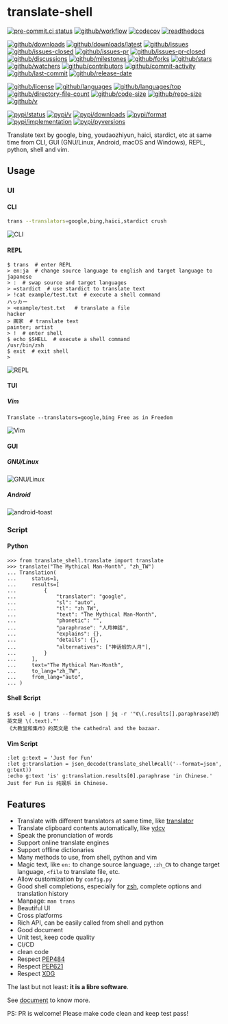 # translate-shell

[![pre-commit.ci status](https://results.pre-commit.ci/badge/github/Freed-Wu/translate-shell/main.svg)](https://results.pre-commit.ci/latest/github/Freed-Wu/translate-shell/main)
[![github/workflow](https://github.com/Freed-Wu/translate-shell/actions/workflows/main.yml/badge.svg)](https://github.com/Freed-Wu/translate-shell/actions)
[![codecov](https://codecov.io/gh/Freed-Wu/translate-shell/branch/main/graph/badge.svg)](https://codecov.io/gh/Freed-Wu/translate-shell)
[![readthedocs](https://shields.io/readthedocs/translate-shell)](https://translate-shell.readthedocs.io)

[![github/downloads](https://shields.io/github/downloads/Freed-Wu/translate-shell/total)](https://github.com/Freed-Wu/translate-shell/releases)
[![github/downloads/latest](https://shields.io/github/downloads/Freed-Wu/translate-shell/latest/total)](https://github.com/Freed-Wu/translate-shell/releases/latest)
[![github/issues](https://shields.io/github/issues/Freed-Wu/translate-shell)](https://github.com/Freed-Wu/translate-shell/issues)
[![github/issues-closed](https://shields.io/github/issues-closed/Freed-Wu/translate-shell)](https://github.com/Freed-Wu/translate-shell/issues?q=is%3Aissue+is%3Aclosed)
[![github/issues-pr](https://shields.io/github/issues-pr/Freed-Wu/translate-shell)](https://github.com/Freed-Wu/translate-shell/pulls)
[![github/issues-pr-closed](https://shields.io/github/issues-pr-closed/Freed-Wu/translate-shell)](https://github.com/Freed-Wu/translate-shell/pulls?q=is%3Apr+is%3Aclosed)
[![github/discussions](https://shields.io/github/discussions/Freed-Wu/translate-shell)](https://github.com/Freed-Wu/translate-shell/discussions)
[![github/milestones](https://shields.io/github/milestones/all/Freed-Wu/translate-shell)](https://github.com/Freed-Wu/translate-shell/milestones)
[![github/forks](https://shields.io/github/forks/Freed-Wu/translate-shell)](https://github.com/Freed-Wu/translate-shell/network/members)
[![github/stars](https://shields.io/github/stars/Freed-Wu/translate-shell)](https://github.com/Freed-Wu/translate-shell/stargazers)
[![github/watchers](https://shields.io/github/watchers/Freed-Wu/translate-shell)](https://github.com/Freed-Wu/translate-shell/watchers)
[![github/contributors](https://shields.io/github/contributors/Freed-Wu/translate-shell)](https://github.com/Freed-Wu/translate-shell/graphs/contributors)
[![github/commit-activity](https://shields.io/github/commit-activity/w/Freed-Wu/translate-shell)](https://github.com/Freed-Wu/translate-shell/graphs/commit-activity)
[![github/last-commit](https://shields.io/github/last-commit/Freed-Wu/translate-shell)](https://github.com/Freed-Wu/translate-shell/commits)
[![github/release-date](https://shields.io/github/release-date/Freed-Wu/translate-shell)](https://github.com/Freed-Wu/translate-shell/releases/latest)

[![github/license](https://shields.io/github/license/Freed-Wu/translate-shell)](https://github.com/Freed-Wu/translate-shell/blob/main/LICENSE)
[![github/languages](https://shields.io/github/languages/count/Freed-Wu/translate-shell)](https://github.com/Freed-Wu/translate-shell)
[![github/languages/top](https://shields.io/github/languages/top/Freed-Wu/translate-shell)](https://github.com/Freed-Wu/translate-shell)
[![github/directory-file-count](https://shields.io/github/directory-file-count/Freed-Wu/translate-shell)](https://github.com/Freed-Wu/translate-shell)
[![github/code-size](https://shields.io/github/languages/code-size/Freed-Wu/translate-shell)](https://github.com/Freed-Wu/translate-shell)
[![github/repo-size](https://shields.io/github/repo-size/Freed-Wu/translate-shell)](https://github.com/Freed-Wu/translate-shell)
[![github/v](https://shields.io/github/v/release/Freed-Wu/translate-shell)](https://github.com/Freed-Wu/translate-shell)

[![pypi/status](https://shields.io/pypi/status/translate-shell)](https://pypi.org/project/translate-shell/#description)
[![pypi/v](https://shields.io/pypi/v/translate-shell)](https://pypi.org/project/translate-shell/#history)
[![pypi/downloads](https://shields.io/pypi/dd/translate-shell)](https://pypi.org/project/translate-shell/#files)
[![pypi/format](https://shields.io/pypi/format/translate-shell)](https://pypi.org/project/translate-shell/#files)
[![pypi/implementation](https://shields.io/pypi/implementation/translate-shell)](https://pypi.org/project/translate-shell/#files)
[![pypi/pyversions](https://shields.io/pypi/pyversions/translate-shell)](https://pypi.org/project/translate-shell/#files)

Translate text by google, bing, youdaozhiyun, haici, stardict, etc at same time
from CLI, GUI (GNU/Linux, Android, macOS and Windows), REPL, python, shell and vim.

## Usage

### UI

#### CLI

```sh
trans --translators=google,bing,haici,stardict crush
```

![CLI](https://user-images.githubusercontent.com/32936898/205699472-5349d422-54c9-47a3-afc0-53a17f0acaf8.jpg)

#### REPL

```console
$ trans  # enter REPL
> en:ja  # change source language to english and target language to japanese
> :  # swap source and target languages
> =stardict  # use stardict to translate text
> !cat example/test.txt  # execute a shell command
ハッカー
> <example/test.txt   # translate a file
hacker
> 画家  # translate text
painter; artist
> !  # enter shell
$ echo $SHELL  # execute a shell command
/usr/bin/zsh
$ exit  # exit shell
>
```

![REPL](https://user-images.githubusercontent.com/32936898/205617815-3a2ba6b4-2673-4233-907b-202ffd4a9e44.jpg)

#### TUI

##### Vim

```vim
Translate --translators=google,bing Free as in Freedom
```

![Vim](https://user-images.githubusercontent.com/32936898/205475332-61c0a90e-b145-4af0-8658-c0cf45b87150.jpg)

#### GUI

##### GNU/Linux

![GNU/Linux](https://user-images.githubusercontent.com/32936898/205699484-c6fdefd5-dca2-4263-aed4-e41d9d16fde6.jpg)

##### Android

![android-toast](https://user-images.githubusercontent.com/32936898/206078648-0db6480f-7e35-4252-9f33-9fb51e03e172.jpg)

### Script

#### Python

```pycon
>>> from translate_shell.translate import translate
>>> translate("The Mythical Man-Month", "zh_TW")
... Translation(
...     status=1,
...     results=[
...         {
...             "translator": "google",
...             "sl": "auto",
...             "tl": "zh_TW",
...             "text": "The Mythical Man-Month",
...             "phonetic": "",
...             "paraphrase": "人月神話",
...             "explains": {},
...             "details": {},
...             "alternatives": ["神话般的人月"],
...         }
...     ],
...     text="The Mythical Man-Month",
...     to_lang="zh_TW",
...     from_lang="auto",
... )
```

#### Shell Script

```console
$ xsel -o | trans --format json | jq -r '"《\(.results[].paraphrase)》的英文是 \(.text)."'
《大教堂和集市》的英文是 the cathedral and the bazaar.
```

#### Vim Script

```vim
:let g:text = 'Just for Fun'
:let g:translation = json_decode(translate_shell#call('--format=json', g:text))
:echo g:text 'is' g:translation.results[0].paraphrase 'in Chinese.'
Just for Fun is 纯娱乐 in Chinese.
```

## Features

- Translate with different translators at same time, like [translator](https://github.com/skywind3000/translator)
- Translate clipboard contents automatically, like [ydcv](https://github.com/felixonmars/ydcv)
- Speak the pronunciation of words
- Support online translate engines
- Support offline dictionaries
- Many methods to use, from shell, python and vim
- Magic text, like `en:` to change source language, `:zh_CN` to change target
  language, `<file` to translate file, etc.
- Allow customization by `config.py`
- Good shell completions, especially for [zsh](https://github.com/zsh-users/zsh),
  complete options and translation history
- Manpage: `man trans`
- Beautiful UI
- Cross platforms
- Rich API, can be easily called from shell and python
- Good document
- Unit test, keep code quality
- CI/CD
- clean code
- Respect [PEP484](https://peps.python.org/pep-0484/)
- Respect [PEP621](https://peps.python.org/pep-0621/)
- Respect [XDG](https://specifications.freedesktop.org/basedir-spec/basedir-spec-latest.html)

The last but not least: **it is a libre software**.

See [document](https://translate-shell.readthedocs.io) to know more.

PS: PR is welcome! Please make code clean and keep test pass!

<!-- ex: nowrap
-->
